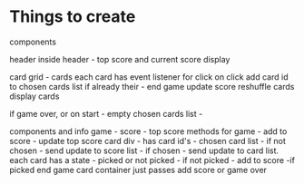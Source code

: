 # Things to create

components

header
inside header - top score and current score display

card grid - cards
each card has event listener for click
on click
add card id to chosen cards list
if already their - end game
update score
reshuffle cards
display cards

if game over, or on start - empty chosen cards list - 

components and info
game - score - top score 
methods for game - add to score - update top score
card div - has card id's - chosen card list - if not chosen - send update to score list - if chosen - send update to card list.
each card has a state - picked or not picked - if not picked - add to score -if picked end game
card container just passes add score or game over